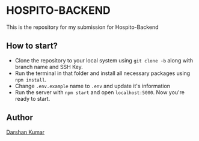 # HOSPITO-BACKEND

This is the repository for my submission for Hospito-Backend


## How to start?

- Clone the repository to your local system using `git clone -b` along with branch name and SSH Key.
- Run the terminal in that folder and install all necessary packages using `npm install`.
- Change `.env.example` name to `.env` and update it's information
- Run the server with `npm start` and open `localhost:5000`. Now you're ready to start.  

## Author

[Darshan Kumar](https://github.com/itsdarshankumar)
